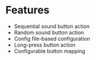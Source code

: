 # Features

* Sequential sound button action
* Random sound button action
* Config file-based configuration
* Long-press button action
* Configurable button mapping
